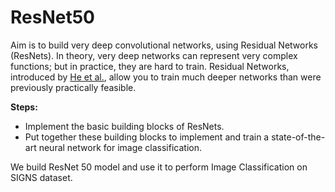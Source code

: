 # ResNet50
Aim is to build very deep convolutional networks, using Residual Networks (ResNets). In theory, very deep networks can represent very complex functions; but in practice, they are hard to train. Residual Networks, introduced by [He et al.](https://arxiv.org/pdf/1512.03385.pdf), allow you to train much deeper networks than were previously practically feasible.

**Steps:**
- Implement the basic building blocks of ResNets. 
- Put together these building blocks to implement and train a state-of-the-art neural network for image classification. 

We build ResNet 50 model and use it to perform Image Classification on SIGNS dataset.

